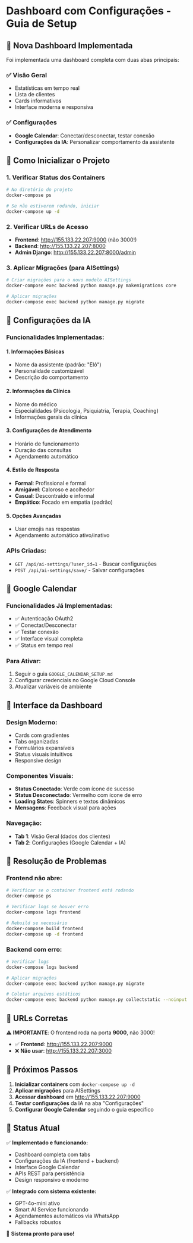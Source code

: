 # Dashboard com Configurações - Guia de Setup

## 🎯 Nova Dashboard Implementada

Foi implementada uma dashboard completa com duas abas principais:

### ✅ **Visão Geral**
- Estatísticas em tempo real
- Lista de clientes
- Cards informativos
- Interface moderna e responsiva

### ✅ **Configurações**
- **Google Calendar**: Conectar/desconectar, testar conexão
- **Configurações da IA**: Personalizar comportamento da assistente

## 🚀 Como Inicializar o Projeto

### 1. **Verificar Status dos Containers**
```bash
# No diretório do projeto
docker-compose ps

# Se não estiverem rodando, iniciar
docker-compose up -d
```

### 2. **Verificar URLs de Acesso**
- **Frontend**: http://155.133.22.207:9000 (não 3000!)
- **Backend**: http://155.133.22.207:8000
- **Admin Django**: http://155.133.22.207:8000/admin

### 3. **Aplicar Migrações (para AISettings)**
```bash
# Criar migrações para o novo modelo AISettings
docker-compose exec backend python manage.py makemigrations core

# Aplicar migrações
docker-compose exec backend python manage.py migrate
```

## 🤖 Configurações da IA

### **Funcionalidades Implementadas:**

#### **1. Informações Básicas**
- Nome da assistente (padrão: "Elô")
- Personalidade customizável
- Descrição do comportamento

#### **2. Informações da Clínica**
- Nome do médico
- Especialidades (Psicologia, Psiquiatria, Terapia, Coaching)
- Informações gerais da clínica

#### **3. Configurações de Atendimento**
- Horário de funcionamento
- Duração das consultas
- Agendamento automático

#### **4. Estilo de Resposta**
- **Formal**: Profissional e formal
- **Amigável**: Caloroso e acolhedor
- **Casual**: Descontraído e informal
- **Empático**: Focado em empatia (padrão)

#### **5. Opções Avançadas**
- Usar emojis nas respostas
- Agendamento automático ativo/inativo

### **APIs Criadas:**
- `GET /api/ai-settings/?user_id=1` - Buscar configurações
- `POST /api/ai-settings/save/` - Salvar configurações

## 📅 Google Calendar

### **Funcionalidades Já Implementadas:**
- ✅ Autenticação OAuth2
- ✅ Conectar/Desconectar
- ✅ Testar conexão
- ✅ Interface visual completa
- ✅ Status em tempo real

### **Para Ativar:**
1. Seguir o guia `GOOGLE_CALENDAR_SETUP.md`
2. Configurar credenciais no Google Cloud Console
3. Atualizar variáveis de ambiente

## 🎨 Interface da Dashboard

### **Design Moderno:**
- Cards com gradientes
- Tabs organizadas
- Formulários expansíveis
- Status visuais intuitivos
- Responsive design

### **Componentes Visuais:**
- **Status Conectado**: Verde com ícone de sucesso
- **Status Desconectado**: Vermelho com ícone de erro
- **Loading States**: Spinners e textos dinâmicos
- **Mensagens**: Feedback visual para ações

### **Navegação:**
- **Tab 1**: Visão Geral (dados dos clientes)
- **Tab 2**: Configurações (Google Calendar + IA)

## 🔧 Resolução de Problemas

### **Frontend não abre:**
```bash
# Verificar se o container frontend está rodando
docker-compose ps

# Verificar logs se houver erro
docker-compose logs frontend

# Rebuild se necessário
docker-compose build frontend
docker-compose up -d frontend
```

### **Backend com erro:**
```bash
# Verificar logs
docker-compose logs backend

# Aplicar migrações
docker-compose exec backend python manage.py migrate

# Coletar arquivos estáticos
docker-compose exec backend python manage.py collectstatic --noinput
```

## 📱 URLs Corretas

⚠️ **IMPORTANTE**: O frontend roda na porta **9000**, não 3000!

- ✅ **Frontend**: http://155.133.22.207:9000
- ❌ **Não usar**: http://155.133.22.207:3000

## 🎯 Próximos Passos

1. **Inicializar containers** com `docker-compose up -d`
2. **Aplicar migrações** para AISettings
3. **Acessar dashboard** em http://155.133.22.207:9000
4. **Testar configurações** da IA na aba "Configurações"
5. **Configurar Google Calendar** seguindo o guia específico

## 🚨 Status Atual

✅ **Implementado e funcionando:**
- Dashboard completa com tabs
- Configurações da IA (frontend + backend)
- Interface Google Calendar
- APIs REST para persistência
- Design responsivo e moderno

✅ **Integrado com sistema existente:**
- GPT-4o-mini ativo
- Smart AI Service funcionando
- Agendamentos automáticos via WhatsApp
- Fallbacks robustos

🎉 **Sistema pronto para uso!** 